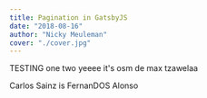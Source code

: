 ```yaml
---
title: Pagination in GatsbyJS
date: "2018-08-16"
author: "Nicky Meuleman"
cover: "./cover.jpg"
---
```


<!-- Photo by Austris Augusts on Unsplash -->

TESTING
one
two
yeeee
it's osm
de max
tzawelaa

Carlos Sainz is FernanDOS Alonso

